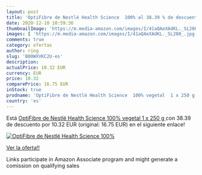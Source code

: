 ```yaml
---
layout: post
title: 'OptiFibre de Nestlé Health Science  100% al 38.39 % de descuento'
date: 2020-12-10 10:59:36
thumbnailImage: 'https://m.media-amazon.com/images/I/41aQAeXAdKL._SL200_.jpg'
images: [ 'https://m.media-amazon.com/images/I/41aQAeXAdKL._SL200_.jpg' ]
comments: true
category: ofertas
author: ring
slug: 'B00WXVKC2U-es'
description:
actualPrice: 10.32 EUR
currency: EUR
price: 10.32
comparePrice: 16.75 EUR
inStock: true
prodname: 'OptiFibre de Nestlé Health Science  100% vegetal  1 x 250 g '
country: 'es'
---
```


Está [OptiFibre de Nestlé Health Science  100% vegetal  1 x 250 g ](https://www.amazon.es/dp/B00WXVKC2U/?tag=tolees-21) con 38.39 de descuento por 10.32 EUR (original: 16.75 EUR) en el siguiente enlace!

[![OptiFibre de Nestlé Health Science  100%](https://m.media-amazon.com/images/I/41aQAeXAdKL._SL200_.jpg)](https://www.amazon.es/dp/B00WXVKC2U/?tag=tolees-21)

[Ver la oferta!!](https://www.amazon.es/dp/B00WXVKC2U/?tag=tolees-21)

Links participate in Amazon Associate program and might generate a comission on qualifying sales


